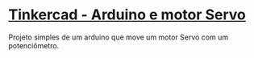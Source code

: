 # [Tinkercad - Arduino e motor Servo](https:////www.tinkercad.com/things/fcOxNIXDooB-arduino-e-motor-servo?sharecode=oMHJ7QvFydseW8PZoTg6c__xZJKxD7fMWqQeu34Xvbw)

Projeto simples de um arduino que move um motor Servo com um potenciômetro.